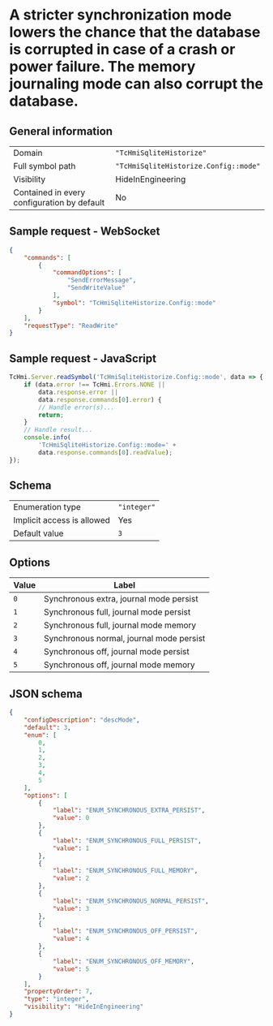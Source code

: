 # A stricter synchronization mode lowers the chance that the database is corrupted in case of a crash or power failure. The memory journaling mode can also corrupt the database.

## General information

|  |  |
| - | - |
| Domain | `"TcHmiSqliteHistorize"` |
| Full symbol path | `"TcHmiSqliteHistorize.Config::mode"` |
| Visibility | HideInEngineering |
| Contained in every configuration by default | No |

## Sample request - WebSocket

```json
{
    "commands": [
        {
            "commandOptions": [
                "SendErrorMessage",
                "SendWriteValue"
            ],
            "symbol": "TcHmiSqliteHistorize.Config::mode"
        }
    ],
    "requestType": "ReadWrite"
}
```

## Sample request - JavaScript

```javascript
TcHmi.Server.readSymbol('TcHmiSqliteHistorize.Config::mode', data => {
    if (data.error !== TcHmi.Errors.NONE ||
        data.response.error ||
        data.response.commands[0].error) {
        // Handle error(s)...
        return;
    }
    // Handle result...
    console.info(
        'TcHmiSqliteHistorize.Config::mode=' +
        data.response.commands[0].readValue);
});
```

## Schema

|  |  |
| - | - |
| Enumeration type | `"integer"` |
| Implicit access is allowed | Yes |
| Default value | `3` |

## Options

| Value | Label |
| ----- | ----- |
| `0` | Synchronous extra, journal mode persist |
| `1` | Synchronous full, journal mode persist |
| `2` | Synchronous full, journal mode memory |
| `3` | Synchronous normal, journal mode persist |
| `4` | Synchronous off, journal mode persist |
| `5` | Synchronous off, journal mode memory |

## JSON schema

```json
{
    "configDescription": "descMode",
    "default": 3,
    "enum": [
        0,
        1,
        2,
        3,
        4,
        5
    ],
    "options": [
        {
            "label": "ENUM_SYNCHRONOUS_EXTRA_PERSIST",
            "value": 0
        },
        {
            "label": "ENUM_SYNCHRONOUS_FULL_PERSIST",
            "value": 1
        },
        {
            "label": "ENUM_SYNCHRONOUS_FULL_MEMORY",
            "value": 2
        },
        {
            "label": "ENUM_SYNCHRONOUS_NORMAL_PERSIST",
            "value": 3
        },
        {
            "label": "ENUM_SYNCHRONOUS_OFF_PERSIST",
            "value": 4
        },
        {
            "label": "ENUM_SYNCHRONOUS_OFF_MEMORY",
            "value": 5
        }
    ],
    "propertyOrder": 7,
    "type": "integer",
    "visibility": "HideInEngineering"
}
```
